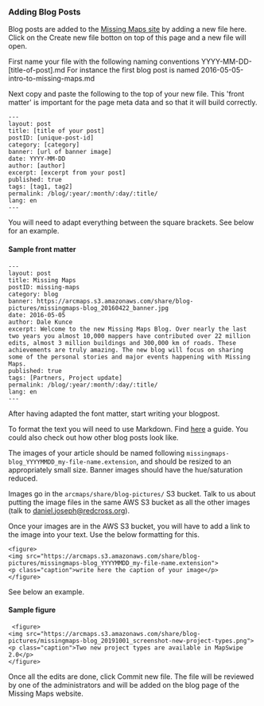 ### Adding Blog Posts

Blog posts are added to the [Missing Maps site](http://missingmaps.org) by adding a new file here. Click on the Create new file botton on top of this page and a new file will open.

First name your file with the following naming conventions YYYY-MM-DD-[title-of-post].md For instance the first blog post is named 2016-05-05-intro-to-missing-maps.md

Next copy and paste the following to the top of your new file. This 'front matter' is important for the page meta data and so that it will build correctly.


````
---
layout: post
title: [title of your post]
postID: [unique-post-id]
category: [category]
banner: [url of banner image]
date: YYYY-MM-DD
author: [author]
excerpt: [excerpt from your post]
published: true
tags: [tag1, tag2]
permalink: /blog/:year/:month/:day/:title/
lang: en
---
````

You will need to adapt everything between the square brackets. See below for an example. 

#### Sample front matter

````
---
layout: post
title: Missing Maps
postID: missing-maps
category: blog
banner: https://arcmaps.s3.amazonaws.com/share/blog-pictures/missingmaps-blog_20160422_banner.jpg
date: 2016-05-05
author: Dale Kunce
excerpt: Welcome to the new Missing Maps Blog. Over nearly the last two years you almost 10,000 mappers have contributed over 22 million edits, almost 3 million buildings and 300,000 km of roads. These achievements are truly amazing. The new blog will focus on sharing some of the personal stories and major events happening with Missing Maps.
published: true
tags: [Partners, Project update]
permalink: /blog/:year/:month/:day/:title/
lang: en
---
````

After having adapted the font matter, start writing your blogpost.

To format the text you will need to use Markdown. Find [here](https://guides.github.com/features/mastering-markdown/) a guide. You could also check out how other blog posts look like. 

The images of your article should be named following `missingmaps-blog_YYYYMMDD_my-file-name.extension`, and should be resized to an appropriately small size. Banner images should have the hue/saturation reduced. 

Images go in the `arcmaps/share/blog-pictures/` S3 bucket. Talk to us about putting the image files in the same AWS S3 bucket as all the other images (talk to daniel.joseph@redcross.org).

Once your images are in the AWS S3 bucket, you will have to add a link to the image into your text. Use the below formatting for this. 

````
<figure>
<img src="https://arcmaps.s3.amazonaws.com/share/blog-pictures/missingmaps-blog_YYYYMMDD_my-file-name.extension">
<p class="caption">write here the caption of your image</p>
</figure>
````
 See below an example. 
 
 #### Sample figure

````
 <figure>
<img src="https://arcmaps.s3.amazonaws.com/share/blog-pictures/missingmaps-blog_20191001_screenshot-new-project-types.png">
<p class="caption">Two new project types are available in MapSwipe 2.0</p>
</figure>
````

Once all the edits are done, click Commit new file. The file will be reviewed by one of the administrators and will be added on the blog page of the Missing Maps website.  
